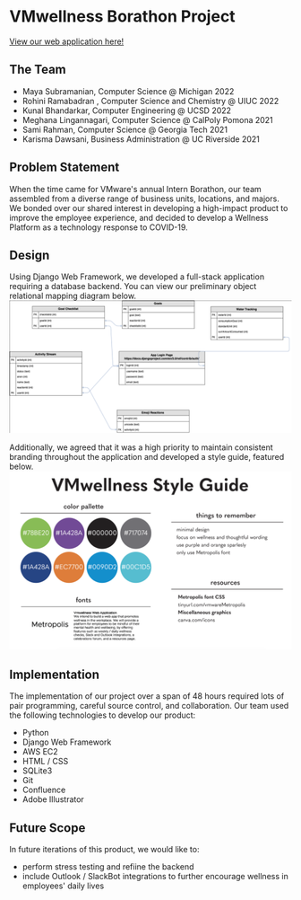 # VMwellness Borathon Project
[View our web application here!](http://ec2-18-232-184-204.compute-1.amazonaws.com:8000/signup/http:// "View our web application here!")

## The Team
- Maya Subramanian, Computer Science @ Michigan 2022
- Rohini Ramabadran , Computer Science and Chemistry @ UIUC 2022
- Kunal Bhandarkar, Computer Engineering @ UCSD 2022
- Meghana Lingannagari, Computer Science @ CalPoly Pomona 2021
- Sami Rahman, Computer Science @ Georgia Tech 2021
- Karisma Dawsani, Business Administration @ UC Riverside 2021

## Problem Statement
When the time came for VMware's annual Intern Borathon, our team assembled from a diverse range of business units, locations, and majors. We bonded over our shared interest in developing a high-impact product to improve the employee experience, and decided to develop a Wellness Platform as a technology response to COVID-19.

## Design
Using Django Web Framework, we developed a full-stack application requiring a database backend. You can view our preliminary object relational mapping diagram below.
![database](/databaseDesign.png)

Additionally, we agreed that it was a high priority to maintain consistent branding throughout the application and developed a style guide, featured below.
![style](/styleGuide.png)

## Implementation
The implementation of our project over a span of 48 hours required lots of pair programming, careful source control, and collaboration. Our team used the following technologies to develop our product:
- Python
- Django Web Framework
- AWS EC2
- HTML / CSS
- SQLite3
- Git
- Confluence
- Adobe Illustrator

## Future Scope
In future iterations of this product, we would like to:
- perform stress testing and refiine the backend
- include Outlook / SlackBot integrations to further encourage wellness in employees' daily lives
